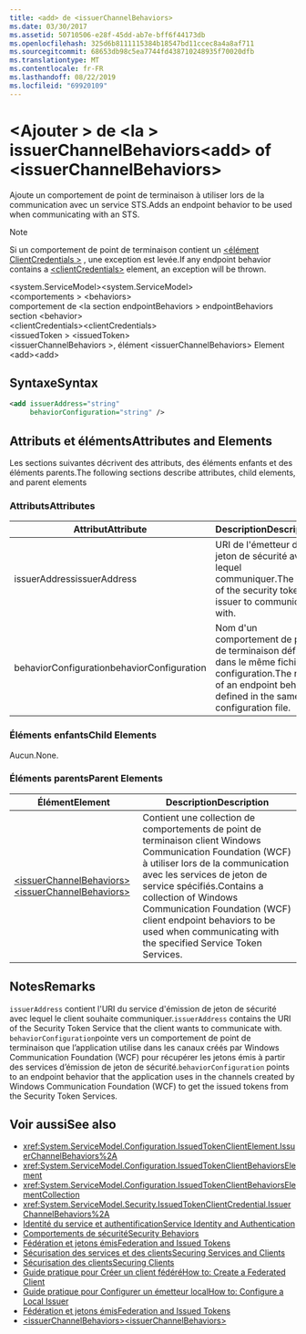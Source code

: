 ```yaml
---
title: <add> de <issuerChannelBehaviors>
ms.date: 03/30/2017
ms.assetid: 50710506-e28f-45dd-ab7e-bff6f44173db
ms.openlocfilehash: 325d6b8111115384b18547bd11ccec8a4a8af711
ms.sourcegitcommit: 68653db98c5ea7744fd438710248935f70020dfb
ms.translationtype: MT
ms.contentlocale: fr-FR
ms.lasthandoff: 08/22/2019
ms.locfileid: "69920109"
---
```

# <a name="add-of-issuerchannelbehaviors"></a><span data-ttu-id="caf1b-102">\<Ajouter > de \<la > issuerChannelBehaviors</span><span class="sxs-lookup"><span data-stu-id="caf1b-102">\<add> of \<issuerChannelBehaviors></span></span>

<span data-ttu-id="caf1b-103">Ajoute un comportement de point de terminaison à utiliser lors de la communication avec un service STS.</span><span class="sxs-lookup"><span data-stu-id="caf1b-103">Adds an endpoint behavior to be used when communicating with an STS.</span></span>

> [!NOTE]
> <span data-ttu-id="caf1b-104">Si un comportement de point de terminaison contient un [ \<élément ClientCredentials >](clientcredentials.md) , une exception est levée.</span><span class="sxs-lookup"><span data-stu-id="caf1b-104">If any endpoint behavior contains a [\<clientCredentials>](clientcredentials.md) element, an exception will be thrown.</span></span>

<span data-ttu-id="caf1b-105">\<system.ServiceModel></span><span class="sxs-lookup"><span data-stu-id="caf1b-105">\<system.ServiceModel></span></span>\
<span data-ttu-id="caf1b-106">\<comportements > </span><span class="sxs-lookup"><span data-stu-id="caf1b-106">\<behaviors></span></span>\
<span data-ttu-id="caf1b-107">comportement de \<la section endpointBehaviors > </span><span class="sxs-lookup"><span data-stu-id="caf1b-107">endpointBehaviors section \<behavior></span></span>\
<span data-ttu-id="caf1b-108">\<clientCredentials></span><span class="sxs-lookup"><span data-stu-id="caf1b-108">\<clientCredentials></span></span>\
<span data-ttu-id="caf1b-109">\<issuedToken > </span><span class="sxs-lookup"><span data-stu-id="caf1b-109">\<issuedToken></span></span>\
<span data-ttu-id="caf1b-110">\<issuerChannelBehaviors >, élément </span><span class="sxs-lookup"><span data-stu-id="caf1b-110">\<issuerChannelBehaviors> Element</span></span>\
<span data-ttu-id="caf1b-111">\<add></span><span class="sxs-lookup"><span data-stu-id="caf1b-111">\<add></span></span>

## <a name="syntax"></a><span data-ttu-id="caf1b-112">Syntaxe</span><span class="sxs-lookup"><span data-stu-id="caf1b-112">Syntax</span></span>

```xml
<add issuerAddress="string"
     behaviorConfiguration="string" />
```

## <a name="attributes-and-elements"></a><span data-ttu-id="caf1b-113">Attributs et éléments</span><span class="sxs-lookup"><span data-stu-id="caf1b-113">Attributes and Elements</span></span>

<span data-ttu-id="caf1b-114">Les sections suivantes décrivent des attributs, des éléments enfants et des éléments parents.</span><span class="sxs-lookup"><span data-stu-id="caf1b-114">The following sections describe attributes, child elements, and parent elements</span></span>

### <a name="attributes"></a><span data-ttu-id="caf1b-115">Attributs</span><span class="sxs-lookup"><span data-stu-id="caf1b-115">Attributes</span></span>

|<span data-ttu-id="caf1b-116">Attribut</span><span class="sxs-lookup"><span data-stu-id="caf1b-116">Attribute</span></span>|<span data-ttu-id="caf1b-117">Description</span><span class="sxs-lookup"><span data-stu-id="caf1b-117">Description</span></span>|
|---------------|-----------------|
|<span data-ttu-id="caf1b-118">issuerAddress</span><span class="sxs-lookup"><span data-stu-id="caf1b-118">issuerAddress</span></span>|<span data-ttu-id="caf1b-119">URI de l'émetteur de jeton de sécurité avec lequel communiquer.</span><span class="sxs-lookup"><span data-stu-id="caf1b-119">The URI of the security token issuer to communicate with.</span></span>|
|<span data-ttu-id="caf1b-120">behaviorConfiguration</span><span class="sxs-lookup"><span data-stu-id="caf1b-120">behaviorConfiguration</span></span>|<span data-ttu-id="caf1b-121">Nom d'un comportement de point de terminaison défini dans le même fichier de configuration.</span><span class="sxs-lookup"><span data-stu-id="caf1b-121">The name of an endpoint behavior defined in the same configuration file.</span></span>|

### <a name="child-elements"></a><span data-ttu-id="caf1b-122">Éléments enfants</span><span class="sxs-lookup"><span data-stu-id="caf1b-122">Child Elements</span></span>

<span data-ttu-id="caf1b-123">Aucun.</span><span class="sxs-lookup"><span data-stu-id="caf1b-123">None.</span></span>

### <a name="parent-elements"></a><span data-ttu-id="caf1b-124">Éléments parents</span><span class="sxs-lookup"><span data-stu-id="caf1b-124">Parent Elements</span></span>

|<span data-ttu-id="caf1b-125">Élément</span><span class="sxs-lookup"><span data-stu-id="caf1b-125">Element</span></span>|<span data-ttu-id="caf1b-126">Description</span><span class="sxs-lookup"><span data-stu-id="caf1b-126">Description</span></span>|
|-------------|-----------------|
|[<span data-ttu-id="caf1b-127">\<issuerChannelBehaviors></span><span class="sxs-lookup"><span data-stu-id="caf1b-127">\<issuerChannelBehaviors></span></span>](issuerchannelbehaviors-element.md)|<span data-ttu-id="caf1b-128">Contient une collection de comportements de point de terminaison client Windows Communication Foundation (WCF) à utiliser lors de la communication avec les services de jeton de service spécifiés.</span><span class="sxs-lookup"><span data-stu-id="caf1b-128">Contains a collection of Windows Communication Foundation (WCF) client endpoint behaviors to be used when communicating with the specified Service Token Services.</span></span>|

## <a name="remarks"></a><span data-ttu-id="caf1b-129">Notes</span><span class="sxs-lookup"><span data-stu-id="caf1b-129">Remarks</span></span>

<span data-ttu-id="caf1b-130">`issuerAddress` contient l'URI du service d'émission de jeton de sécurité avec lequel le client souhaite communiquer.</span><span class="sxs-lookup"><span data-stu-id="caf1b-130">`issuerAddress` contains the URI of the Security Token Service that the client wants to communicate with.</span></span> <span data-ttu-id="caf1b-131">`behaviorConfiguration`pointe vers un comportement de point de terminaison que l’application utilise dans les canaux créés par Windows Communication Foundation (WCF) pour récupérer les jetons émis à partir des services d’émission de jeton de sécurité.</span><span class="sxs-lookup"><span data-stu-id="caf1b-131">`behaviorConfiguration` points to an endpoint behavior that the application uses in the channels created by Windows Communication Foundation (WCF) to get the issued tokens from the Security Token Services.</span></span>

## <a name="see-also"></a><span data-ttu-id="caf1b-132">Voir aussi</span><span class="sxs-lookup"><span data-stu-id="caf1b-132">See also</span></span>

- <xref:System.ServiceModel.Configuration.IssuedTokenClientElement.IssuerChannelBehaviors%2A>
- <xref:System.ServiceModel.Configuration.IssuedTokenClientBehaviorsElement>
- <xref:System.ServiceModel.Configuration.IssuedTokenClientBehaviorsElementCollection>
- <xref:System.ServiceModel.Security.IssuedTokenClientCredential.IssuerChannelBehaviors%2A>
- [<span data-ttu-id="caf1b-133">Identité du service et authentification</span><span class="sxs-lookup"><span data-stu-id="caf1b-133">Service Identity and Authentication</span></span>](../../../wcf/feature-details/service-identity-and-authentication.md)
- [<span data-ttu-id="caf1b-134">Comportements de sécurité</span><span class="sxs-lookup"><span data-stu-id="caf1b-134">Security Behaviors</span></span>](../../../wcf/feature-details/security-behaviors-in-wcf.md)
- [<span data-ttu-id="caf1b-135">Fédération et jetons émis</span><span class="sxs-lookup"><span data-stu-id="caf1b-135">Federation and Issued Tokens</span></span>](../../../wcf/feature-details/federation-and-issued-tokens.md)
- [<span data-ttu-id="caf1b-136">Sécurisation des services et des clients</span><span class="sxs-lookup"><span data-stu-id="caf1b-136">Securing Services and Clients</span></span>](../../../wcf/feature-details/securing-services-and-clients.md)
- [<span data-ttu-id="caf1b-137">Sécurisation des clients</span><span class="sxs-lookup"><span data-stu-id="caf1b-137">Securing Clients</span></span>](../../../wcf/securing-clients.md)
- [<span data-ttu-id="caf1b-138">Guide pratique pour Créer un client fédéré</span><span class="sxs-lookup"><span data-stu-id="caf1b-138">How to: Create a Federated Client</span></span>](../../../wcf/feature-details/how-to-create-a-federated-client.md)
- [<span data-ttu-id="caf1b-139">Guide pratique pour Configurer un émetteur local</span><span class="sxs-lookup"><span data-stu-id="caf1b-139">How to: Configure a Local Issuer</span></span>](../../../wcf/feature-details/how-to-configure-a-local-issuer.md)
- [<span data-ttu-id="caf1b-140">Fédération et jetons émis</span><span class="sxs-lookup"><span data-stu-id="caf1b-140">Federation and Issued Tokens</span></span>](../../../wcf/feature-details/federation-and-issued-tokens.md)
- [<span data-ttu-id="caf1b-141">\<issuerChannelBehaviors></span><span class="sxs-lookup"><span data-stu-id="caf1b-141">\<issuerChannelBehaviors></span></span>](issuerchannelbehaviors-element.md)
